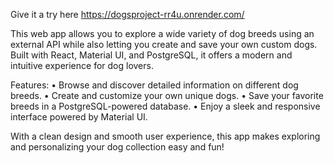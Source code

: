 Give it a try here https://dogsproject-rr4u.onrender.com/

This web app allows you to explore a wide variety of dog breeds using an external API while also letting you create and save your own custom dogs. Built with React, Material UI, and PostgreSQL, it offers a modern and intuitive experience for dog lovers.

Features:
	•	Browse and discover detailed information on different dog breeds.
	•	Create and customize your own unique dogs.
	•	Save your favorite breeds in a PostgreSQL-powered database.
	•	Enjoy a sleek and responsive interface powered by Material UI.

With a clean design and smooth user experience, this app makes exploring and personalizing your dog collection easy and fun!
